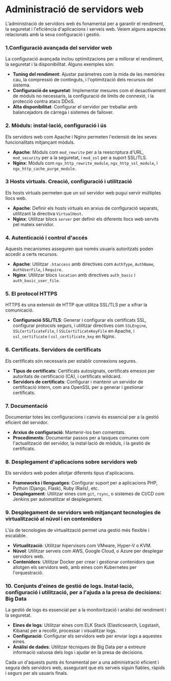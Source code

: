 # Administració de servidors web

L'administració de servidors web és fonamental per a garantir el rendiment, la seguretat i l'eficiència d'aplicacions i serveis web. Veiem alguns aspectes relacionats amb la seva configuració i gestió.

### 1.Configuració avançada del servidor web

La configuració avançada inclou optimitzacions per a millorar el rendiment, la seguretat i la disponibilitat. Alguns exemples són:

* **Tuning del rendiment**: Ajustar paràmetres com la mida de les memòries cau, la compressió de continguts, i l'optimització dels recursos del sistema.
* **Configuració de seguretat**: Implementar mesures com el desactivament de mòduls no necessaris, la configuració de límits de connexió, i la protecció contra atacs DDoS.
* **Alta disponibilitat**: Configurar el servidor per treballar amb balancejadors de càrrega i sistemes de failover.

### 2. Mòduls: instal·lació, configuració i ús

Els servidors web com Apache i Nginx permeten l'extensió de les seves funcionalitats mitjançant mòduls.

* **Apache**: Mòduls com `mod_rewrite` per a la reescriptura d'URL, `mod_security` per a la seguretat, i `mod_ssl` per a suport SSL/TLS.
* **Nginx**: Mòduls com `ngx_http_rewrite_module`, `ngx_http_ssl_module`, i `ngx_http_cache_purge_module`.

### 3 Hosts virtuals. Creació, configuració i utilització

Els hosts virtuals permeten que un sol servidor web pugui servir múltiples llocs web.

* **Apache**: Definir els hosts virtuals en arxius de configuració separats, utilitzant la directiva `VirtualHost`.
* **Nginx**: Utilitzar blocs `server` per definir els diferents llocs web servits pel mateix servidor.

### 4. Autenticació i control d'accés

Aquests mecanismes asseguren que només usuaris autoritzats poden accedir a certs recursos.

* **Apache**: Utilitzar `.htaccess` amb directives com `AuthType`, `AuthName`, `AuthUserFile`, i `Require`.
* **Nginx**: Utilitzar blocs `location` amb directives `auth_basic` i `auth_basic_user_file`.

### 5. El protocol HTTPS

HTTPS és una extensió de HTTP que utilitza SSL/TLS per a xifrar la comunicació.

* **Configuració SSL/TLS**: Generar i configurar els certificats SSL, configurar protocols segurs, i utilitzar directives com `SSLEngine`, `SSLCertificateFile`, i `SSLCertificateKeyFile` en Apache, i `ssl_certificate` i `ssl_certificate_key` en Nginx.

### 6. Certificats. Servidors de certificats

Els certificats són necessaris per establir connexions segures.

* **Tipus de certificats**: Certificats autosignats, certificats emesos per autoritats de certificació (CA), i certificats wildcard.
* **Servidors de certificats**: Configurar i mantenir un servidor de certificació intern, com ara OpenSSL per a generar i gestionar certificats.

### 7. Documentació

Documentar totes les configuracions i canvis és essencial per a la gestió eficient del servidor.

* **Arxius de configuració**: Mantenir-los ben comentats.
* **Procediments**: Documentar passos per a tasques comunes com l'actualització del servidor, la instal·lació de mòduls, i la gestió de certificats.

### 8. Desplegament d'aplicacions sobre servidors web

Els servidors web poden allotjar diferents tipus d'aplicacions.

* **Frameworks i llenguatges**: Configurar suport per a aplicacions PHP, Python (Django, Flask), Ruby (Rails), etc.
* **Desplegament**: Utilitzar eines com `git`, `rsync`, o sistemes de CI/CD com Jenkins per automatitzar el desplegament.

### 9. Desplegament de servidors web mitjançant tecnologies de virtualització al núvol i en contenidors

L'ús de tecnologies de virtualització permet una gestió més flexible i escalable.

* **Virtualització**: Utilitzar hipervisors com VMware, Hyper-V o KVM.
* **Núvol**: Utilitzar serveis com AWS, Google Cloud, o Azure per desplegar servidors web.
* **Contenidors**: Utilitzar Docker per crear i gestionar contenidors que allotgen els servidors web, amb eines com Kubernetes per l'orquestració.

### 10. Conjunts d'eines de gestió de logs. Instal·lació, configuració i utilització, per a l'ajuda a la presa de decisions: Big Data

La gestió de logs és essencial per a la monitorització i anàlisi del rendiment i la seguretat.

* **Eines de logs**: Utilitzar eines com ELK Stack (Elasticsearch, Logstash, Kibana) per a recollir, processar i visualitzar logs.
* **Configuració**: Configurar els servidors web per enviar logs a aquestes eines.
* **Anàlisi de dades**: Utilitzar tècniques de Big Data per a extreure informació valuosa dels logs i ajudar en la presa de decisions.

Cada un d'aquests punts és fonamental per a una administració eficient i segura dels servidors web, assegurant que els serveis siguin fiables, ràpids i segurs per als usuaris finals.
